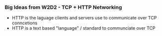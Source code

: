 ### Big Ideas from W2D2 - TCP + HTTP Networking

- HTTP is the laguage clients and servers use to communicate over TCP conncetions
- HTTP is a text based "language" / standard to communciate over TCP
